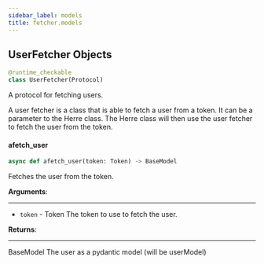 ```yaml
---
sidebar_label: models
title: fetcher.models
---
```


## UserFetcher Objects

```python
@runtime_checkable
class UserFetcher(Protocol)
```

A protocol for fetching users.

A user fetcher is a class that is able to fetch a user from a token. It
can be a parameter to the Herre class. The Herre class will then use the
user fetcher to fetch the user from the token.

#### afetch\_user

```python
async def afetch_user(token: Token) -> BaseModel
```

Fetches the user from the token.


**Arguments**:

  ___________
- `token` - Token
  The token to use to fetch the user.
  

**Returns**:

  ________
  BaseModel
  The user as a pydantic model (will be userModel)

